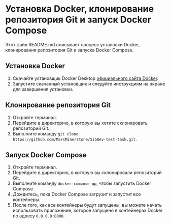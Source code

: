 # Установка Docker, клонирование репозитория Git и запуск Docker Compose

Этот файл README.md описывает процесс установки Docker, клонирования репозитория Git и запуска Docker Compose.

## Установка Docker

1. Скачайте установщик Docker Desktop [официального сайта Docker](https://www.docker.com/products/docker-desktop).
2. Запустите скачанный установщик и следуйте инструкциям на экране для завершения установки.

## Клонирование репозитория Git

1. Откройте терминал.
2. Перейдите в директорию, в которую вы хотите склонировать репозиторий Git.
3. Выполните команду `git clone https://github.com/MarsMinerstone/SibDev-test-task.git`.

## Запуск Docker Compose

1. Откройте терминал.
2. Перейдите в директорию, в которую вы склонировали репозиторий Git.
3. Выполните команду `docker-compose up`, чтобы запустить Docker Compose.
4. Дождитесь, пока Docker Compose загрузит и запустит все контейнеры.
5. После того, как все контейнеры будут запущены, вы можете начать использовать приложение, которое запущено в контейнерах Docker по адресу `0.0.0.0:8000`.